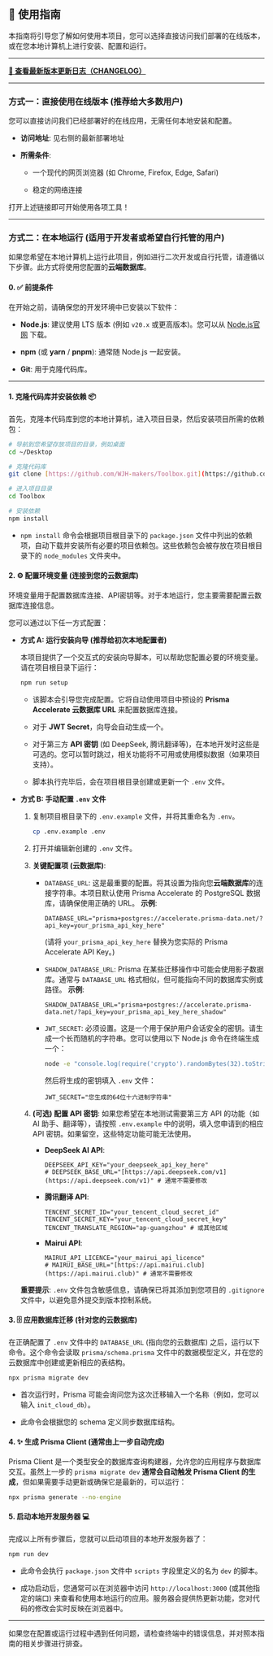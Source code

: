 ## 🚀 使用指南

本指南将引导您了解如何使用本项目，您可以选择直接访问我们部署的在线版本，或在您本地计算机上进行安装、配置和运行。

---

**[🚀 查看最新版本更新日志（CHANGELOG）](CHANGELOG.md)**

---
### 方式一：直接使用在线版本 (推荐给大多数用户)

您可以直接访问我们已经部署好的在线应用，无需任何本地安装和配置。

* **访问地址**: 见右侧的最新部署地址

* **所需条件**:

    * 一个现代的网页浏览器 (如 Chrome, Firefox, Edge, Safari)

    * 稳定的网络连接

打开上述链接即可开始使用各项工具！

---

### 方式二：在本地运行 (适用于开发者或希望自行托管的用户)

如果您希望在本地计算机上运行此项目，例如进行二次开发或自行托管，请遵循以下步骤。此方式将使用您配置的**云端数据库**。

#### 0. ✅ 前提条件

在开始之前，请确保您的开发环境中已安装以下软件：

* **Node.js**: 建议使用 LTS 版本 (例如 `v20.x` 或更高版本)。您可以从 [Node.js官网](https://nodejs.org/) 下载。

* **npm** (或 **yarn** / **pnpm**): 通常随 Node.js 一起安装。

* **Git**: 用于克隆代码库。

---

#### 1. 克隆代码库并安装依赖 📦

首先，克隆本代码库到您的本地计算机，进入项目目录，然后安装项目所需的依赖包：

```bash
# 导航到您希望存放项目的目录，例如桌面
cd ~/Desktop

# 克隆代码库
git clone [https://github.com/WJH-makers/Toolbox.git](https://github.com/WJH-makers/Toolbox.git)

# 进入项目目录
cd Toolbox

# 安装依赖
npm install

```

* `npm install` 命令会根据项目根目录下的 `package.json` 文件中列出的依赖项，自动下载并安装所有必要的项目依赖包。这些依赖包会被存放在项目根目录下的 `node_modules` 文件夹中。

#### 2. ⚙️ 配置环境变量 (连接到您的云数据库)

环境变量用于配置数据库连接、API密钥等。对于本地运行，您主要需要配置云数据库连接信息。

您可以通过以下任一方式配置：

* **方式 A: 运行安装向导 (推荐给初次本地配置者)**

  本项目提供了一个交互式的安装向导脚本，可以帮助您配置必要的环境变量。请在项目根目录下运行：

  ```bash
  npm run setup
  
  ```

    * 该脚本会引导您完成配置。它将自动使用项目中预设的 **Prisma Accelerate 云数据库 URL** 来配置数据库连接。

    * 对于 **JWT Secret**，向导会自动生成一个。

    * 对于第三方 **API 密钥** (如 DeepSeek, 腾讯翻译等)，在本地开发时这些是可选的。您可以暂时跳过，相关功能将不可用或使用模拟数据（如果项目支持）。

    * 脚本执行完毕后，会在项目根目录创建或更新一个 `.env` 文件。

* **方式 B: 手动配置 `.env` 文件**

    1. 复制项目根目录下的 `.env.example` 文件，并将其重命名为 `.env`。

       ```bash
       cp .env.example .env
       
       ```

    2. 打开并编辑新创建的 `.env` 文件。

    3. **关键配置项 (云数据库)**:

        * `DATABASE_URL`: 这是最重要的配置。将其设置为指向您**云端数据库**的连接字符串。本项目默认使用 Prisma Accelerate 的 PostgreSQL 数据库，请确保使用正确的 URL。
          **示例**:

          ```
          DATABASE_URL="prisma+postgres://accelerate.prisma-data.net/?api_key=your_prisma_api_key_here"
          
          ```

          (请将 `your_prisma_api_key_here` 替换为您实际的 Prisma Accelerate API Key。)

        * `SHADOW_DATABASE_URL`: Prisma 在某些迁移操作中可能会使用影子数据库。通常与 `DATABASE_URL` 格式相似，但可能指向不同的数据库实例或路径。
          **示例**:

          ```
          SHADOW_DATABASE_URL="prisma+postgres://accelerate.prisma-data.net/?api_key=your_prisma_api_key_here_shadow"
          
          ```

        * `JWT_SECRET`: 必须设置。这是一个用于保护用户会话安全的密钥。请生成一个长而随机的字符串。您可以使用以下 Node.js 命令在终端生成一个：

          ```bash
          node -e "console.log(require('crypto').randomBytes(32).toString('hex'))"
          
          ```

          然后将生成的密钥填入 `.env` 文件：

          ```
          JWT_SECRET="您生成的64位十六进制字符串"
          
          ```

    4. **(可选) 配置 API 密钥**:
       如果您希望在本地测试需要第三方 API 的功能（如 AI 助手、翻译等），请按照 `.env.example` 中的说明，填入您申请到的相应 API 密钥。如果留空，这些特定功能可能无法使用。

        * **DeepSeek AI API**:

          ```
          DEEPSEEK_API_KEY="your_deepseek_api_key_here"
          # DEEPSEEK_BASE_URL="[https://api.deepseek.com/v1](https://api.deepseek.com/v1)" # 通常不需要修改
          
          ```

        * **腾讯翻译 API**:

          ```
          TENCENT_SECRET_ID="your_tencent_cloud_secret_id"
          TENCENT_SECRET_KEY="your_tencent_cloud_secret_key"
          TENCENT_TRANSLATE_REGION="ap-guangzhou" # 或其他区域
          
          ```

        * **Mairui API**:

          ```
          MAIRUI_API_LICENCE="your_mairui_api_licence"
          # MAIRUI_BASE_URL="[https://api.mairui.club](https://api.mairui.club)" # 通常不需要修改
          
          ```

  **重要提示**: `.env` 文件包含敏感信息，请确保已将其添加到您项目的 `.gitignore` 文件中，以避免意外提交到版本控制系统。

#### 3. 🗄️ 应用数据库迁移 (针对您的云数据库)

在正确配置了 `.env` 文件中的 `DATABASE_URL` (指向您的云数据库) 之后，运行以下命令。这个命令会读取 `prisma/schema.prisma` 文件中的数据模型定义，并在您的云数据库中创建或更新相应的表结构。

```bash
npx prisma migrate dev

```

* 首次运行时，Prisma 可能会询问您为这次迁移输入一个名称（例如，您可以输入 `init_cloud_db`）。

* 此命令会根据您的 schema 定义同步数据库结构。

#### 4. ✨ 生成 Prisma Client (通常由上一步自动完成)

Prisma Client 是一个类型安全的数据库查询构建器，允许您的应用程序与数据库交互。虽然上一步的 `prisma migrate dev` **通常会自动触发 Prisma Client 的生成**，但如果需要手动更新或确保它是最新的，可以运行：

```bash
npx prisma generate --no-engine

```

#### 5. 启动本地开发服务器 💻

完成以上所有步骤后，您就可以启动项目的本地开发服务器了：

```bash
npm run dev

```

* 此命令会执行 `package.json` 文件中 `scripts` 字段里定义的名为 `dev` 的脚本。

* 成功启动后，您通常可以在浏览器中访问 `http://localhost:3000` (或其他指定的端口) 来查看和使用本地运行的应用。服务器会提供热更新功能，您对代码的修改会实时反映在浏览器中。

---

如果您在配置或运行过程中遇到任何问题，请检查终端中的错误信息，并对照本指南的相关步骤进行排查。